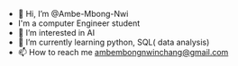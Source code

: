 - 👋 Hi, I’m @Ambe-Mbong-Nwi
- I'm a computer Engineer student 
- 👀 I’m interested in AI 
- 🌱 I’m currently learning python, SQL( data analysis)
- 📫 How to reach me ambembongnwinchang@gmail.com

<!---
Ambe-Mbong-Nwi/Ambe-Mbong-Nwi is a ✨ special ✨ repository because its `README.md` (this file) appears on your GitHub profile.
You can click the Preview link to take a look at your changes.
--->
